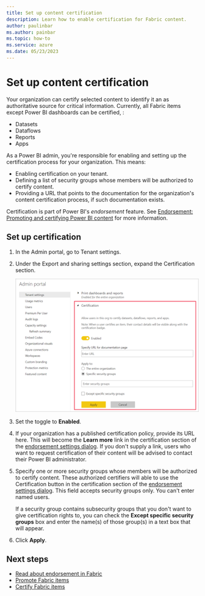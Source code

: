 ```yaml
---
title: Set up content certification
description: Learn how to enable certification for Fabric content.
author: paulinbar
ms.author: painbar
ms.topic: how-to
ms.service: azure
ms.date: 05/23/2023
---
```


# Set up content certification

Your organization can certify selected content to identify it an as authoritative source for critical information. Currently, all Fabric items except Power BI dashboards can be certified, :
* Datasets
* Dataflows
* Reports
* Apps

As a Power BI admin, you're responsible for enabling and setting up the certification process for your organization. This means:
* Enabling certification on your tenant.
* Defining a list of security groups whose members will be authorized to certify content.
* Providing a URL that points to the documentation for the organization's content certification process, if such documentation exists.

Certification is part of Power BI's *endorsement* feature. See [Endorsement: Promoting and certifying Power BI content](../get-started/endorsement-overview.md) for more information.

## Set up certification

1. In the Admin portal, go to Tenant settings.
1. Under the Export and sharing settings section, expand the Certification section.

   [ ![Screenshot of how to set up dataset and dataflow certification](media/endorsement-setup/service-admin-certification-setup-dialog.png)](media/endorsement-setup/service-admin-certification-setup-dialog.png#lightbox)

1. Set the toggle to **Enabled**.
1. If your organization has a published certification policy, provide its URL here. This will become the **Learn more** link in the certification section of the [endorsement settings dialog](../get-started/endorsement-promote-certify.md#request-item-certification). If you don't supply a link, users who want to request certification of their content will be advised to contact their Power BI administrator.
1. Specify one or more security groups whose members will be authorized to certify content. These authorized certifiers will able to use the Certification button in the certification section of the [endorsement settings dialog](../get-started/endorsement-promote-certify.md#certify-items). This field accepts security groups only. You can't enter named users.
    
    If a security group contains subsecurity groups that you don't want to give certification rights to, you can check the **Except specific security groups** box and enter the name(s) of those group(s) in a text box that will appear.
1. Click **Apply**.

## Next steps

* [Read about endorsement in Fabric](../get-started/endorsement-overview.md)
* [Promote Fabric items](../get-started/endorsement-promote-certify.md#promote-items)
* [Certify Fabric items](../get-started/endorsement-promote-certify.md#certify-items)